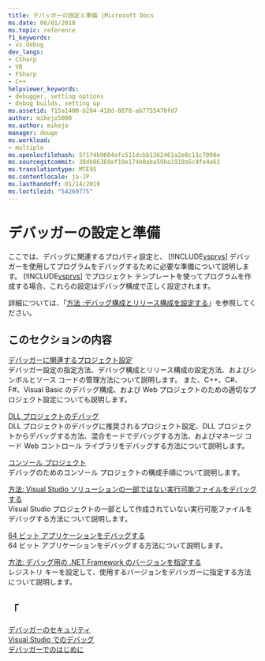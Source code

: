 ```yaml
---
title: デバッガーの設定と準備 |Microsoft Docs
ms.date: 08/01/2018
ms.topic: reference
f1_keywords:
- vs.debug
dev_langs:
- CSharp
- VB
- FSharp
- C++
helpviewer_keywords:
- debugger, setting options
- debug builds, setting up
ms.assetid: f15a1400-b204-418d-8878-ab7755470fd7
author: mikejo5000
ms.author: mikejo
manager: douge
ms.workload:
- multiple
ms.openlocfilehash: 5f1f4b9604afc511dcbb1362461a2e8c11c7098e
ms.sourcegitcommit: 38db86369af19e174b0aba59ba1918a5c4fe4a61
ms.translationtype: MTE95
ms.contentlocale: ja-JP
ms.lasthandoff: 01/14/2019
ms.locfileid: "54269775"
---
```

# <a name="debugger-settings-and-preparation"></a>デバッガーの設定と準備
ここでは、デバッグに関連するプロパティ設定と、 [!INCLUDE[vsprvs](../code-quality/includes/vsprvs_md.md)] デバッガーを使用してプログラムをデバッグするために必要な準備について説明します。 [!INCLUDE[vsprvs](../code-quality/includes/vsprvs_md.md)] でプロジェクト テンプレートを使ってプログラムを作成する場合、これらの設定はデバッグ構成で正しく設定されます。  
  
 詳細については、「[方法 :デバッグ構成とリリース構成を設定する](../debugger/how-to-set-debug-and-release-configurations.md)」を参照してください。  
  
## <a name="in-this-section"></a>このセクションの内容  
 [デバッガーに関連するプロジェクト設定](../debugger/debugger-project-settings.md)  
 デバッガー設定の指定方法、デバッグ構成とリリース構成の設定方法、およびシンボルとソース コードの管理方法について説明します。 また、C++、C#、F#、Visual Basic のデバッグ構成、および Web プロジェクトのための適切なプロジェクト設定についても説明します。  
  
 [DLL プロジェクトのデバッグ](../debugger/debugging-dll-projects.md)  
 DLL プロジェクトのデバッグに推奨されるプロジェクト設定、DLL プロジェクトからデバッグする方法、混合モードでデバッグする方法、およびマネージ コード Web コントロール ライブラリをデバッグする方法について説明します。  
  
 [コンソール プロジェクト](../debugger/debugging-preparation-console-projects.md)  
 デバッグのためのコンソール プロジェクトの構成手順について説明します。   
  
 [方法: Visual Studio ソリューションの一部ではない実行可能ファイルをデバッグする](../debugger/how-to-debug-an-executable-not-part-of-a-visual-studio-solution.md)  
 Visual Studio プロジェクトの一部として作成されていない実行可能ファイルをデバッグする方法について説明します。  
  
 [64 ビット アプリケーションをデバッグする](../debugger/debug-64-bit-applications.md)  
 64 ビット アプリケーションをデバッグする方法について説明します。  
  
 [方法: デバッグ用の .NET Framework のバージョンを指定する](../debugger/how-to-specify-a-dotnet-framework-version-for-debugging.md)  
 レジストリ キーを設定して、使用するバージョンをデバッガーに指定する方法について説明します。  
  
## <a name="see-also"></a>「  
 [デバッガーのセキュリティ](../debugger/debugger-security.md)  
 [Visual Studio でのデバッグ](../debugger/index.md)  
 [デバッガーでのはじめに](../debugger/debugger-feature-tour.md)